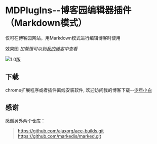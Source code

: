 # MDPlugIns--博客园编辑器插件（Markdown模式）

仅可在博客园网站，用Markdown模式进行编辑博客时使用

效果图 *加载慢可以到[我的博客][少年小白]中查看*

![1.0版](https://images.cnblogs.com/cnblogs_com/so-easy/1609140/o_%E6%89%A9%E5%B1%95%E7%A8%8B%E5%BA%8F.PNG)

## 下载
chrome扩展程序或者插件离线安装软件, 欢迎访问我的博客下载--[少年小白]


## 感谢
感谢另外两个仓库：
> https://github.com/ajaxorg/ace-builds.git  
> https://github.com/markedjs/marked.git


[少年小白]: https://www.cnblogs.com/so-easy/p/9782901.html
